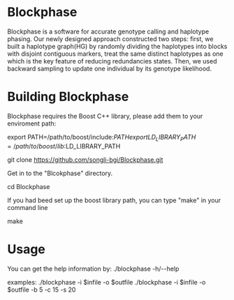 # Blockphase
Blockphase is a software for accurate genotype calling and haplotype phasing. Our newly designed approach constructed two steps: first, we built a haplotype graph(HG) by randomly dividing the haplotypes into blocks with disjoint contiguous markers, treat the same distinct haplotypes as one which is the key feature of reducing redundancies states. Then, we used backward sampling to update one individual by its genotype likelihood. 

# Building Blockphase
Blockphase requires the Boost C++ library, please add them to your enviroment path:

export PATH=/path/to/boost/include:$PATH
export LD_LIBRARY_PATH=/path/to/boost/lib:$LD_LIBRARY_PATH

git clone https://github.com/songli-bgi/Blockphase.git

Get in to the "Blcokphase" directory. 

cd Blockphase

If you had beed set up the boost library path, you can type "make" in your command line

make

# Usage
You can get the help information by:
./blockphase -h/--help 

examples:
./blockphase -i $infile -o $outfile 
./blockphase -i $infile -o $outfile -b 5 -c 15 -s 20
